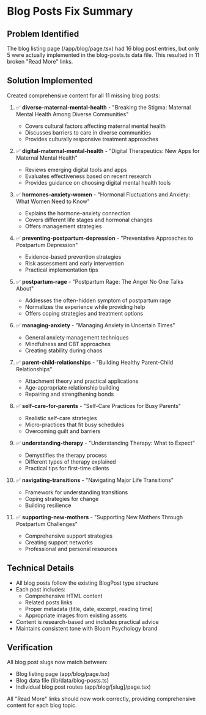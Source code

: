 # Blog Posts Fix Summary

## Problem Identified
The blog listing page (/app/blog/page.tsx) had 16 blog post entries, but only 5 were actually implemented in the blog-posts.ts data file. This resulted in 11 broken "Read More" links.

## Solution Implemented
Created comprehensive content for all 11 missing blog posts:

1. ✅ **diverse-maternal-mental-health** - "Breaking the Stigma: Maternal Mental Health Among Diverse Communities"
   - Covers cultural factors affecting maternal mental health
   - Discusses barriers to care in diverse communities
   - Provides culturally responsive treatment approaches

2. ✅ **digital-maternal-mental-health** - "Digital Therapeutics: New Apps for Maternal Mental Health"
   - Reviews emerging digital tools and apps
   - Evaluates effectiveness based on recent research
   - Provides guidance on choosing digital mental health tools

3. ✅ **hormones-anxiety-women** - "Hormonal Fluctuations and Anxiety: What Women Need to Know"
   - Explains the hormone-anxiety connection
   - Covers different life stages and hormonal changes
   - Offers management strategies

4. ✅ **preventing-postpartum-depression** - "Preventative Approaches to Postpartum Depression"
   - Evidence-based prevention strategies
   - Risk assessment and early intervention
   - Practical implementation tips

5. ✅ **postpartum-rage** - "Postpartum Rage: The Anger No One Talks About"
   - Addresses the often-hidden symptom of postpartum rage
   - Normalizes the experience while providing help
   - Offers coping strategies and treatment options

6. ✅ **managing-anxiety** - "Managing Anxiety in Uncertain Times"
   - General anxiety management techniques
   - Mindfulness and CBT approaches
   - Creating stability during chaos

7. ✅ **parent-child-relationships** - "Building Healthy Parent-Child Relationships"
   - Attachment theory and practical applications
   - Age-appropriate relationship building
   - Repairing and strengthening bonds

8. ✅ **self-care-for-parents** - "Self-Care Practices for Busy Parents"
   - Realistic self-care strategies
   - Micro-practices that fit busy schedules
   - Overcoming guilt and barriers

9. ✅ **understanding-therapy** - "Understanding Therapy: What to Expect"
   - Demystifies the therapy process
   - Different types of therapy explained
   - Practical tips for first-time clients

10. ✅ **navigating-transitions** - "Navigating Major Life Transitions"
    - Framework for understanding transitions
    - Coping strategies for change
    - Building resilience

11. ✅ **supporting-new-mothers** - "Supporting New Mothers Through Postpartum Challenges"
    - Comprehensive support strategies
    - Creating support networks
    - Professional and personal resources

## Technical Details
- All blog posts follow the existing BlogPost type structure
- Each post includes:
  - Comprehensive HTML content
  - Related posts links
  - Proper metadata (title, date, excerpt, reading time)
  - Appropriate images from existing assets
- Content is research-based and includes practical advice
- Maintains consistent tone with Bloom Psychology brand

## Verification
All blog post slugs now match between:
- Blog listing page (app/blog/page.tsx)
- Blog data file (lib/data/blog-posts.ts)
- Individual blog post routes (app/blog/[slug]/page.tsx)

All "Read More" links should now work correctly, providing comprehensive content for each blog topic.